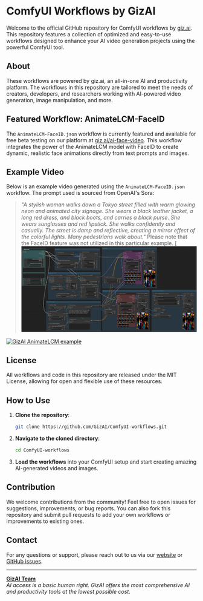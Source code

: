 # ComfyUI Workflows by GizAI

Welcome to the official GitHub repository for ComfyUI workflows by [giz.ai](https://www.giz.ai/). This repository features a collection of optimized and easy-to-use workflows designed to enhance your AI video generation projects using the powerful ComfyUI tool.

## About

These workflows are powered by giz.ai, an all-in-one AI and productivity platform. The workflows in this repository are tailored to meet the needs of creators, developers, and researchers working with AI-powered video generation, image manipulation, and more.

## Featured Workflow: AnimateLCM-FaceID

The `AnimateLCM-FaceID.json` workflow is currently featured and available for free beta testing on our platform at [giz.ai/ai-face-video](https://www.giz.ai/ai-face-video/). This workflow integrates the power of the AnimateLCM model with FaceID to create dynamic, realistic face animations directly from text prompts and images. 

## Example Video

Below is an example video generated using the `AnimateLCM-FaceID.json` workflow. The prompt used is sourced from OpenAI's Sora:

> *"A stylish woman walks down a Tokyo street filled with warm glowing neon and animated city signage. She wears a black leather jacket, a long red dress, and black boots, and carries a black purse. She wears sunglasses and red lipstick. She walks confidently and casually. The street is damp and reflective, creating a mirror effect of the colorful lights. Many pedestrians walk about."*
Please note that the FaceID feature was not utilized in this particular example.
[![GizAI AnimateLCM screenshot](screenshots/AnimateLCM-FaceID-workflow.webp)

[![GizAI AnimateLCM example](https://img.youtube.com/vi/Vjpd8e-Tlp8/0.jpg)](https://www.youtube.com/shorts/Vjpd8e-Tlp8)

## License

All workflows and code in this repository are released under the MIT License, allowing for open and flexible use of these resources.

## How to Use

1. **Clone the repository**:
   ```bash
   git clone https://github.com/GizAI/ComfyUI-workflows.git
   ```

2. **Navigate to the cloned directory**:
   ```bash
   cd ComfyUI-workflows
   ```

3. **Load the workflows** into your ComfyUI setup and start creating amazing AI-generated videos and images.

## Contribution

We welcome contributions from the community! Feel free to open issues for suggestions, improvements, or bug reports. You can also fork this repository and submit pull requests to add your own workflows or improvements to existing ones.

## Contact

For any questions or support, please reach out to us via our [website](https://www.giz.ai/) or [GitHub issues](https://github.com/GizAI/ComfyUI-workflows/issues).

---

**[GizAI Team](https://www.giz.ai/)**  
*AI access is a basic human right. GizAI offers the most comprehensive AI and productivity tools at the lowest possible cost.*
